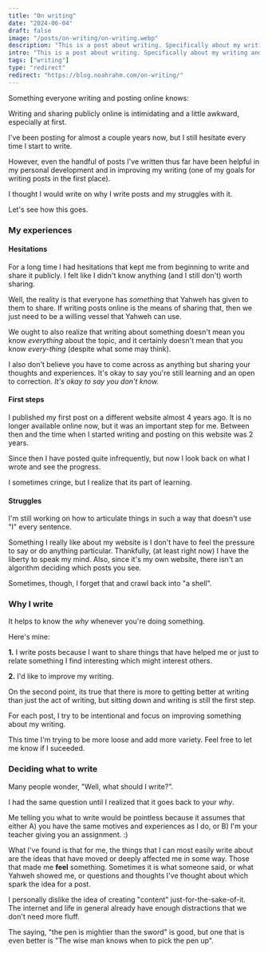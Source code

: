 ```yaml
---
title: "On writing"
date: "2024-06-04"
draft: false
image: "/posts/on-writing/on-writing.webp"
description: "This is a post about writing. Specifically about my writing and why I do it."
intro: "This is a post about writing. Specifically about my writing and why I do it."
tags: ["writing"]
type: "redirect"
redirect: "https://blog.noahrahm.com/on-writing/"
---
```


Something everyone writing and posting online knows:

Writing and sharing publicly online is intimidating and a little awkward, especially at first. 

I've been posting for almost a couple years now, but I still hesitate every time I start to write. 

However, even the handful of posts I've written thus far have been helpful in my personal development and in improving my writing (one of my goals for writing posts in the first place).

I thought I would write on why I write posts and my struggles with it.

Let's see how this goes.


### My experiences

#### Hesitations

For a long time I had hesitations that kept me from beginning to write and share it publicly. I felt like I didn't know anything (and I still don't) worth sharing.

Well, the reality is that everyone has *something* that Yahweh has given to them to share. If writing posts online is the means of sharing that, then we just need to be a willing vessel that Yahweh can use. 

We ought to also realize that writing about something doesn't mean you know *everything* about the topic, and it certainly doesn't mean that you know *every-thing* (despite what some may think). 

I also don't believe you have to come across as anything but sharing your thoughts and experiences. It's okay to say you're still learning and an open to correction. *It's okay to say you don't know.*


#### First steps

I published my first post on a different website almost 4 years ago. It is no longer available online now, but it was an important step for me. Between then and the time when I started writing and posting on this website was 2 years. 

Since then I have posted quite infrequently, but now I look back on what I wrote and see the progress. 

I sometimes cringe, but I realize that its part of learning. 


#### Struggles

I'm still working on how to articulate things in such a way that doesn't use "I" every sentence.

Something I really like about my website is I don't have to feel the pressure to say or do anything particular. Thankfully, (at least right now) I have the liberty to speak my mind. Also, since it's my own website, there isn't an algorithm deciding which posts you see.

Sometimes, though, I forget that and crawl back into "a shell".


### Why I write

It helps to know the *why* whenever you're doing something. 

Here's mine:

**1.** I write posts because I want to share things that have helped me or just to relate something I find interesting which might interest others. 

**2.** I'd like to improve my writing. 

On the second point, its true that there is more to getting better at writing than just the act of writing, but sitting down and writing is still the first step. 

For each post, I try to be intentional and focus on improving something about my writing. 

This time I'm trying to be more loose and add more variety. Feel free to let me know if I suceeded.


### Deciding what to write

Many people wonder, "Well, what should I write?". 

I had the same question until I realized that it goes back to your *why*.

Me telling you what to write would be pointless because it assumes that either A) you have the same motives and experiences as I do, or B) I'm your teacher giving you an assignment. :)

What I've found is that for me, the things that I can most easily write about are the ideas that have moved or deeply affected me in some way. Those that made me **feel** something. Sometimes it is what someone said, or what Yahweh showed me, or questions and thoughts I've thought about which spark the idea for a post.

I personally dislike the idea of creating "content" just-for-the-sake-of-it. The internet and life in general already have enough distractions that we don't need more fluff.

The saying, "the pen is mightier than the sword" is good, but one that is even better is "The wise man knows when to pick the pen up". 
